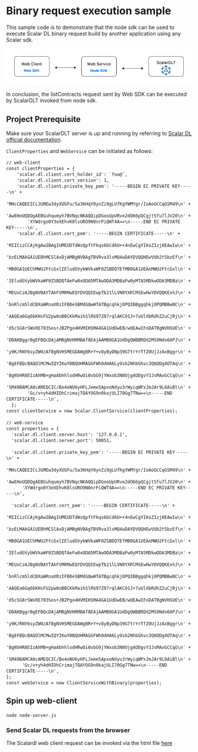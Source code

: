 # Binary request execution sample
This sample code is to demonstrate that the node sdk can be used to execute Scalar DL binary request build by another application using any Scalar sdk.

![](img/samplecode.png)

In conclusion, the listContracts request sent by Web SDK can be executed by ScalarDLT invoked from node sdk.

## Project Prerequisite
Make sure your ScalarDLT server is up and running by referring to [Scalar DL official documentation](https://scalardl.readthedocs.io/en/latest/). 

`ClientProperties` and `WebService` can be initiated as follows:
```
// web-client
const clientProperties = {
    'scalar.dl.client.cert_holder_id': `foo@`,
    'scalar.dl.client.cert_version': 1,
    'scalar.dl.client.private_key_pem': '-----BEGIN EC PRIVATE KEY-----\n' +
        'MHcCAQEEICcJGMEw3dyXUGFu/5a36HqY0ynZi9gLUfKgYWMYgr/IoAoGCCqGSM49\n' +
        'AwEHoUQDQgAEBGuhqumyh7BVNqcNKAQQipDGooUpURve2dO66pQCgjtSfu7lJV20\n' +
        'XYWdrgo0Y3eXEhvK0lsURO9N0nrPiQWT4A==\n-----END EC PRIVATE KEY-----\n',
    'scalar.dl.client.cert_pem': '-----BEGIN CERTIFICATE-----\n' +
        'MIICizCCAjKgAwIBAgIUMEUDTdWsQpftFkqs6bCd6U++4nEwCgYIKoZIzj0EAwIw\n' +
        'bzELMAkGA1UEBhMCSlAxDjAMBgNVBAgTBVRva3lvMQ4wDAYDVQQHEwVUb2t5bzEf\n' +
        'MB0GA1UEChMWU2FtcGxlIEludGVybWVkaWF0ZSBDQTEfMB0GA1UEAxMWU2FtcGxl\n' +
        'IEludGVybWVkaWF0ZSBDQTAeFw0xODA5MTAwODA3MDBaFw0yMTA5MDkwODA3MDBa\n' +
        'MEUxCzAJBgNVBAYTAkFVMRMwEQYDVQQIEwpTb21lLVN0YXRlMSEwHwYDVQQKExhJ\n' +
        'bnRlcm5ldCBXaWRnaXRzIFB0eSBMdGQwWTATBgcqhkjOPQIBBggqhkjOPQMBBwNC\n' +
        'AAQEa6Gq6bKHsFU2pw0oBBCKkMaihSlRG97Z07rqlAKCO1J+7uUlXbRdhZ2uCjRj\n' +
        'd5cSG8rSWxRE703Ses+JBZPgo4HVMIHSMA4GA1UdDwEB/wQEAwIFoDATBgNVHSUE\n' +
        'DDAKBggrBgEFBQcDAjAMBgNVHRMBAf8EAjAAMB0GA1UdDgQWBBRDd2MS9Ndo68PJ\n' +
        'y9K/RNY6syZW0zAfBgNVHSMEGDAWgBR+Y+v8yByDNp39G7trYrTfZ0UjJzAxBggr\n' +
        'BgEFBQcBAQQlMCMwIQYIKwYBBQUHMAGGFWh0dHA6Ly9sb2NhbGhvc3Q6ODg4OTAq\n' +
        'BgNVHR8EIzAhMB+gHaAbhhlodHRwOi8vbG9jYWxob3N0Ojg4ODgvY3JsMAoGCCqG\n' +
        'SM49BAMCA0cAMEQCIC/Bo4oNU6yHFLJeme5ApxoNdyu3rWyiqWPxJmJAr9L0AiBl\n' +
        'Gc/v+yh4dHIDhCrimajTQAYOG9n0kajULI70Gg7TNw==\n-----END CERTIFICATE-----\n',
  };
const clientService = new Scalar.ClientService(clientProperties);

// web-service
const properties = {
  'scalar.dl.client.server.host': '127.0.0.1',
  'scalar.dl.client.server.port': 50051,
  
  'scalar.dl.client.private_key_pem': '-----BEGIN EC PRIVATE KEY-----\n' +
      'MHcCAQEEICcJGMEw3dyXUGFu/5a36HqY0ynZi9gLUfKgYWMYgr/IoAoGCCqGSM49\n' +
      'AwEHoUQDQgAEBGuhqumyh7BVNqcNKAQQipDGooUpURve2dO66pQCgjtSfu7lJV20\n' +
      'XYWdrgo0Y3eXEhvK0lsURO9N0nrPiQWT4A==\n-----END EC PRIVATE KEY-----\n',
  
  'scalar.dl.client.cert_pem': '-----BEGIN CERTIFICATE-----\n' +
      'MIICizCCAjKgAwIBAgIUMEUDTdWsQpftFkqs6bCd6U++4nEwCgYIKoZIzj0EAwIw\n' +
      'bzELMAkGA1UEBhMCSlAxDjAMBgNVBAgTBVRva3lvMQ4wDAYDVQQHEwVUb2t5bzEf\n' +
      'MB0GA1UEChMWU2FtcGxlIEludGVybWVkaWF0ZSBDQTEfMB0GA1UEAxMWU2FtcGxl\n' +
      'IEludGVybWVkaWF0ZSBDQTAeFw0xODA5MTAwODA3MDBaFw0yMTA5MDkwODA3MDBa\n' +
      'MEUxCzAJBgNVBAYTAkFVMRMwEQYDVQQIEwpTb21lLVN0YXRlMSEwHwYDVQQKExhJ\n' +
      'bnRlcm5ldCBXaWRnaXRzIFB0eSBMdGQwWTATBgcqhkjOPQIBBggqhkjOPQMBBwNC\n' +
      'AAQEa6Gq6bKHsFU2pw0oBBCKkMaihSlRG97Z07rqlAKCO1J+7uUlXbRdhZ2uCjRj\n' +
      'd5cSG8rSWxRE703Ses+JBZPgo4HVMIHSMA4GA1UdDwEB/wQEAwIFoDATBgNVHSUE\n' +
      'DDAKBggrBgEFBQcDAjAMBgNVHRMBAf8EAjAAMB0GA1UdDgQWBBRDd2MS9Ndo68PJ\n' +
      'y9K/RNY6syZW0zAfBgNVHSMEGDAWgBR+Y+v8yByDNp39G7trYrTfZ0UjJzAxBggr\n' +
      'BgEFBQcBAQQlMCMwIQYIKwYBBQUHMAGGFWh0dHA6Ly9sb2NhbGhvc3Q6ODg4OTAq\n' +
      'BgNVHR8EIzAhMB+gHaAbhhlodHRwOi8vbG9jYWxob3N0Ojg4ODgvY3JsMAoGCCqG\n' +
      'SM49BAMCA0cAMEQCIC/Bo4oNU6yHFLJeme5ApxoNdyu3rWyiqWPxJmJAr9L0AiBl\n' +
      'Gc/v+yh4dHIDhCrimajTQAYOG9n0kajULI70Gg7TNw==\n-----END CERTIFICATE-----\n',
};
const webService = new ClientServiceWithBinary(properties);
```


## Spin up web-client
```
node node-server.js
```
### Send Scalar DL requests from the browser
The Scalardl web client request can be invoked via the html file [here](./web-client/index.html)
